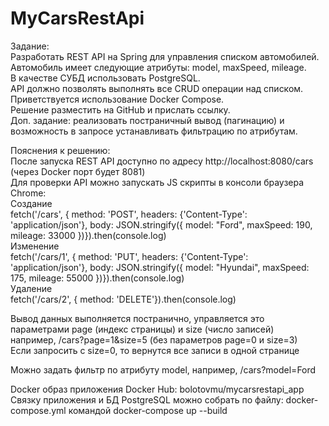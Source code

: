 # MyCarsRestApi
Задание:  
Разработать REST API на Spring для управления списком автомобилей.  
Автомобиль имеет следующие атрибуты: model, maxSpeed, mileage.  
В качестве СУБД использовать PostgreSQL.  
API должно позволять выполнять все CRUD операции над списком.  
Приветствуется использование Docker Compose.  
Решение разместить на GitHub и прислать ссылку.  
Доп. задание: реализовать постраничный вывод (пагинацию) и возможность в запросе устанавливать фильтрацию по атрибутам.  
  
Пояснения к решению:  
После запуска REST API доступно по адресу http://localhost:8080/cars (через Docker порт будет 8081)  
Для проверки API можно запускать JS скрипты в консоли браузера Chrome:  
Создание  
fetch('/cars', { method: 'POST', headers: {'Content-Type': 'application/json'}, body: JSON.stringify({ model: "Ford", maxSpeed: 190, mileage: 33000 })}).then(console.log)  
Изменение  
fetch('/cars/1', { method: 'PUT', headers: {'Content-Type': 'application/json'}, body: JSON.stringify({ model: "Hyundai", maxSpeed: 175, mileage: 55000 })}).then(console.log)  
Удаление  
fetch('/cars/2', { method: 'DELETE'}).then(console.log)  
  
Вывод данных выполняется постранично, управляется это параметрами page (индекс страницы) и size (число записей)  
например, /cars?page=1&size=5 (без параметров page=0 и size=3)  
Если запросить с size=0, то вернутся все записи в одной странице  
  
Можно задать фильтр по атрибуту model, например, /cars?model=Ford  
  
Docker образ приложения Docker Hub: bolotovmu/mycarsrestapi_app  
Связку приложения и БД PostgreSQL можно собрать по файлу: docker-compose.yml командой docker-compose up --build  
